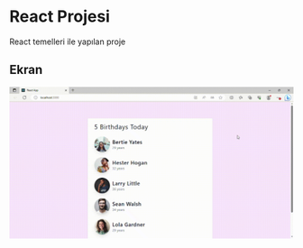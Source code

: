<h1>React Projesi</h1>

React temelleri ile yapılan proje

<h2>Ekran</h2>

![](ft226128139-edge-2023-07-17-02-40-38.gif)